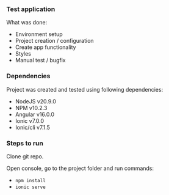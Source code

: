 ### Test application

What was done:

- Environment setup
- Project creation / configuration
- Create app functionality
- Styles
- Manual test / bugfix


### Dependencies

Project was created and tested using following dependencies:

- NodeJS v20.9.0
- NPM v10.2.3
- Angular v16.0.0
- Ionic v7.0.0
- Ionic/cli v7.1.5


### Steps to run

Clone git repo.

Open console, go to the project folder and run commands:

- `npm install`
- `ionic serve`
